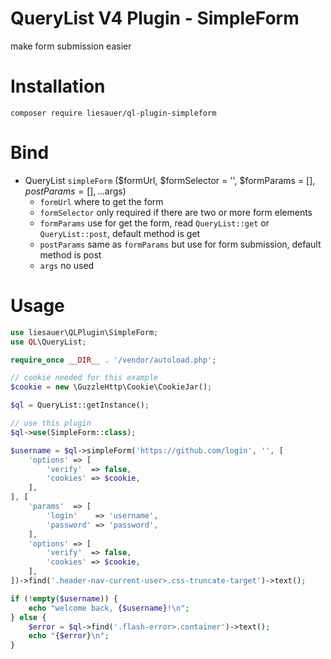 # QueryList V4 Plugin - SimpleForm
make form submission easier
# Installation
```
composer require liesauer/ql-plugin-simpleform
```
# Bind
* QueryList `simpleForm` ($formUrl, $formSelector = '', $formParams = [], $postParams = [], ...$args)
    * `formUrl` where to get the form
    * `formSelector` only required if there are two or more form elements
    * `formParams` use for get the form, read `QueryList::get` or `QueryList::post`, default method is get
    * `postParams` same as `formParams` but use for form submission, default method is post
    * `args` no used
# Usage
```php
use liesauer\QLPlugin\SimpleForm;
use QL\QueryList;

require_once __DIR__ . '/vendor/autoload.php';

// cookie needed for this example
$cookie = new \GuzzleHttp\Cookie\CookieJar();

$ql = QueryList::getInstance();

// use this plugin
$ql->use(SimpleForm::class);

$username = $ql->simpleForm('https://github.com/login', '', [
    'options' => [
        'verify'  => false,
        'cookies' => $cookie,
    ],
], [
    'params'  => [
        'login'    => 'username',
        'password' => 'password',
    ],
    'options' => [
        'verify'  => false,
        'cookies' => $cookie,
    ],
])->find('.header-nav-current-user>.css-truncate-target')->text();

if (!empty($username)) {
    echo "welcome back, {$username}!\n";
} else {
    $error = $ql->find('.flash-error>.container')->text();
    echo "{$error}\n";
}
```